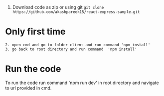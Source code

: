  1. Download code as zip or using git  `git clone https://github.com/akashpareek15/react-express-sample.git`
 # Only first time
    2. open cmd and go to folder client and run command 'npm install' 
    3. go back to root directory and run command  'npm install'
# Run the code

To run  the code run command 'npm run dev' in root directory  and navigate to url provided in cmd.

